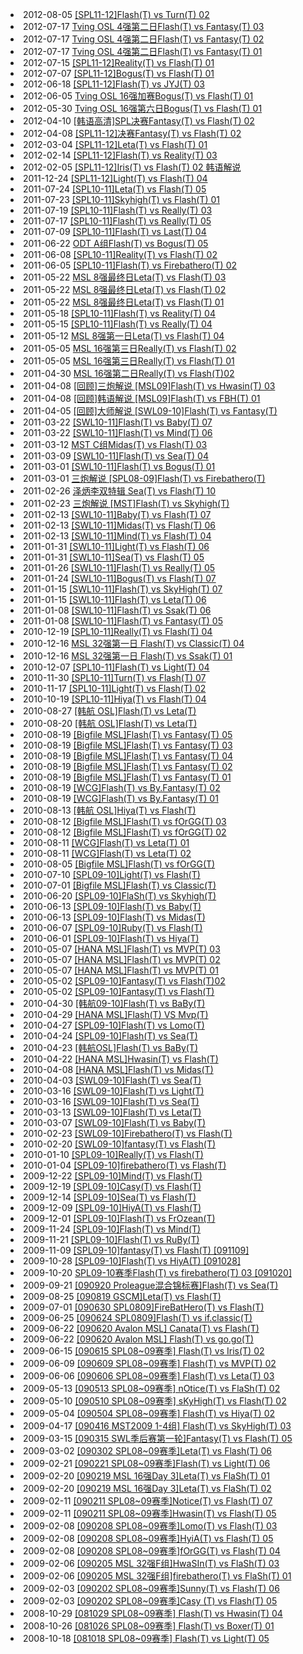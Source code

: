 <li> <span>2012-08-05</span> <a href="http://sc.plu.cn/vod/spl08-09/2012-08-05/1048582.html"  target="_blank">[SPL11-12]Flash(T) vs Turn(T) 02</a></li>
<li> <span>2012-07-17</span> <a href="http://sc.plu.cn/vod/OSL2009/2012-07-17/1048111.html"  target="_blank">Tving OSL 4强第二日Flash(T) vs Fantasy(T) 03</a></li>
<li> <span>2012-07-17</span> <a href="http://sc.plu.cn/vod/OSL2009/2012-07-17/1048110.html"  target="_blank">Tving OSL 4强第二日Flash(T) vs Fantasy(T) 02</a></li>
<li> <span>2012-07-17</span> <a href="http://sc.plu.cn/vod/OSL2009/2012-07-17/1048109.html"  target="_blank">Tving OSL 4强第二日Flash(T) vs Fantasy(T) 01</a></li>
<li> <span>2012-07-15</span> <a href="http://sc.plu.cn/vod/spl08-09/2012-07-15/1048040.html"  target="_blank">[SPL11-12]Reality(T) vs Flash(T) 01</a></li>
<li> <span>2012-07-07</span> <a href="http://sc.plu.cn/vod/spl08-09/2012-07-07/1047781.html"  target="_blank">[SPL11-12]Bogus(T) vs Flash(T) 01</a></li>
<li> <span>2012-06-18</span> <a href="http://sc.plu.cn/vod/spl08-09/2012-06-18/1047229.html"  target="_blank">[SPL11-12]Flash(T) vs JYJ(T) 03</a></li>
<li> <span>2012-06-05</span> <a href="http://sc.plu.cn/vod/OSL2009/2012-06-05/1046890.html"  target="_blank">Tving OSL 16强加赛Bogus(T) vs Flash(T) 01</a></li>
<li> <span>2012-05-30</span> <a href="http://sc.plu.cn/vod/OSL2009/2012-05-30/1046701.html"  target="_blank">Tving OSL 16强第六日Bogus(T) vs Flash(T) 01</a></li>
<li> <span>2012-04-10</span> <a href="http://sc.plu.cn/vod/spl08-09/2012-04-12/1045872.html"  target="_blank">[韩语高清]SPL决赛Fantasy(T) vs Flash(T) 02</a></li>
<li> <span>2012-04-08</span> <a href="http://sc.plu.cn/vod/spl08-09/2012-04-08/1045805.html"  target="_blank">[SPL11-12]决赛Fantasy(T) vs Flash(T) 02</a></li>
<li> <span>2012-03-04</span> <a href="http://sc.plu.cn/vod/spl08-09/2012-03-04/1045223.html"  target="_blank">[SPL11-12]Leta(T) vs Flash(T) 01</a></li>
<li> <span>2012-02-14</span> <a href="http://sc.plu.cn/vod/spl08-09/2012-02-14/1044855.html"  target="_blank">[SPL11-12]Flash(T) vs Reality(T) 03</a></li>
<li> <span>2012-02-05</span> <a href="http://sc.plu.cn/vod/spl08-09/2012-02-05/1044617.html"  target="_blank">[SPL11-12]Iris(T) vs Flash(T) 02 韩语解说</a></li>
<li> <span>2011-12-24</span> <a href="http://sc.plu.cn/vod/spl08-09/2011-12-24/1044022.html"  target="_blank">[SPL11-12]Light(T) vs Flash(T) 04</a></li>
<li> <span>2011-07-24</span> <a href="http://sc.plu.cn/vod/spl08-09/2011-07-24/1039945.html"  target="_blank">[SPL10-11]Leta(T) vs Flash(T) 05</a></li>
<li> <span>2011-07-23</span> <a href="http://sc.plu.cn/vod/spl08-09/2011-07-23/1039897.html"  target="_blank">[SPL10-11]Skyhigh(T) vs Flash(T) 01</a></li>
<li> <span>2011-07-19</span> <a href="http://sc.plu.cn/vod/spl08-09/2011-07-19/1039781.html"  target="_blank">[SPL10-11]Flash(T) vs Really(T) 03</a></li>
<li> <span>2011-07-17</span> <a href="http://sc.plu.cn/vod/spl08-09/2011-07-17/1039716.html"  target="_blank">[SPL10-11]Flash(T) vs Really(T) 05</a></li>
<li> <span>2011-07-09</span> <a href="http://sc.plu.cn/vod/spl08-09/2011-07-09/1039491.html"  target="_blank">[SPL10-11]Flash(T) vs Last(T) 04</a></li>
<li> <span>2011-06-22</span> <a href="http://sc.plu.cn/vod/OSL2009/2011-06-22/1038633.html"  target="_blank">ODT A组Flash(T) vs Bogus(T) 05</a></li>
<li> <span>2011-06-08</span> <a href="http://sc.plu.cn/vod/spl08-09/2011-06-08/1038158.html"  target="_blank">[SPL10-11]Reality(T) vs Flash(T) 02</a></li>
<li> <span>2011-06-05</span> <a href="http://sc.plu.cn/vod/spl08-09/2011-06-05/1038065.html"  target="_blank">[SPL10-11]Flash(T) vs Firebathero(T) 02</a></li>
<li> <span>2011-05-22</span> <a href="http://sc.plu.cn/vod/msl09/2011-05-22/1037754.html"  target="_blank">MSL 8强最终日Leta(T) vs Flash(T) 03</a></li>
<li> <span>2011-05-22</span> <a href="http://sc.plu.cn/vod/msl09/2011-05-22/1037753.html"  target="_blank">MSL 8强最终日Leta(T) vs Flash(T) 02</a></li>
<li> <span>2011-05-22</span> <a href="http://sc.plu.cn/vod/msl09/2011-05-22/1037752.html"  target="_blank">MSL 8强最终日Leta(T) vs Flash(T) 01</a></li>
<li> <span>2011-05-18</span> <a href="http://sc.plu.cn/vod/spl08-09/2011-05-18/1037660.html"  target="_blank">[SPL10-11]Flash(T) vs Reality(T) 04</a></li>
<li> <span>2011-05-15</span> <a href="http://sc.plu.cn/vod/spl08-09/2011-05-15/1037584.html"  target="_blank">[SPL10-11]Flash(T) vs Really(T) 04</a></li>
<li> <span>2011-05-12</span> <a href="http://sc.plu.cn/vod/msl09/2011-05-12/1037448.html"  target="_blank">MSL 8强第一日Leta(T) vs Flash(T) 04</a></li>
<li> <span>2011-05-05</span> <a href="http://sc.plu.cn/vod/msl09/2011-05-05/1037226.html"  target="_blank">MSL 16强第三日Really(T) vs Flash(T) 02</a></li>
<li> <span>2011-05-05</span> <a href="http://sc.plu.cn/vod/msl09/2011-05-05/1037225.html"  target="_blank">MSL 16强第三日Really(T) vs Flash(T) 01</a></li>
<li> <span>2011-04-30</span> <a href="http://sc.plu.cn/vod/msl09/2011-04-30/1037035.html"  target="_blank">MSL 16强第二日Really(T) vs Flash(T)02</a></li>
<li> <span>2011-04-08</span> <a href="http://sc.plu.cn/vod/f/2011-04-08/1035407.html"  target="_blank">[回顾]三炮解说 [MSL09]Flash(T) vs Hwasin(T) 03</a></li>
<li> <span>2011-04-08</span> <a href="http://sc.plu.cn/vod/f/2011-04-08/1035405.html"  target="_blank">[回顾]韩语解说 [MSL09]Flash(T) vs FBH(T) 01</a></li>
<li> <span>2011-04-05</span> <a href="http://sc.plu.cn/vod/f/2011-04-05/1035354.html"  target="_blank">[回顾]大师解说 [SWL09-10]Flash(T) vs Fantasy(T)</a></li>
<li> <span>2011-03-22</span> <a href="http://sc.plu.cn/vod/spl08-09/2011-03-22/1034869.html"  target="_blank">[SWL10-11]Flash(T) vs Baby(T) 07</a></li>
<li> <span>2011-03-22</span> <a href="http://sc.plu.cn/vod/spl08-09/2011-03-22/1034868.html"  target="_blank">[SWL10-11]Flash(T) vs Mind(T) 06</a></li>
<li> <span>2011-03-12</span> <a href="http://sc.plu.cn/vod/msl09/2011-03-12/1034678.html"  target="_blank">MST C组Midas(T) vs Flash(T) 03</a></li>
<li> <span>2011-03-09</span> <a href="http://sc.plu.cn/vod/spl08-09/2011-03-09/1034635.html"  target="_blank">[SWL10-11]Flash(T) vs Sea(T) 04</a></li>
<li> <span>2011-03-01</span> <a href="http://sc.plu.cn/vod/spl08-09/2011-03-01/1034493.html"  target="_blank">[SWL10-11]Flash(T) vs Bogus(T) 01</a></li>
<li> <span>2011-03-01</span> <a href="http://sc.plu.cn/vod/f/2011-03-01/1034482.html"  target="_blank">三炮解说 [SPL08-09]Flash(T) vs Firebathero(T)</a></li>
<li> <span>2011-02-26</span> <a href="http://sc.plu.cn/vod/hotvod/2011-02-26/1034441.html"  target="_blank">泽炳李双特辑 Sea(T) vs Flash(T) 10</a></li>
<li> <span>2011-02-23</span> <a href="http://sc.plu.cn/vod/f/2011-02-23/1034373.html"  target="_blank">三炮解说 [MST]Flash(T) vs Skyhigh(T)</a></li>
<li> <span>2011-02-13</span> <a href="http://sc.plu.cn/vod/spl08-09/2011-02-13/1034270.html"  target="_blank">[SWL10-11]Baby(T) vs Flash(T) 07</a></li>
<li> <span>2011-02-13</span> <a href="http://sc.plu.cn/vod/spl08-09/2011-02-13/1034269.html"  target="_blank">[SWL10-11]Midas(T) vs Flash(T) 06</a></li>
<li> <span>2011-02-13</span> <a href="http://sc.plu.cn/vod/spl08-09/2011-02-13/1034268.html"  target="_blank">[SWL10-11]Mind(T) vs Flash(T) 04</a></li>
<li> <span>2011-01-31</span> <a href="http://sc.plu.cn/vod/spl08-09/2011-01-31/1034229.html"  target="_blank">[SWL10-11]Light(T) vs Flash(T) 06</a></li>
<li> <span>2011-01-31</span> <a href="http://sc.plu.cn/vod/spl08-09/2011-01-31/1034228.html"  target="_blank">[SWL10-11]Sea(T) vs Flash(T) 05</a></li>
<li> <span>2011-01-26</span> <a href="http://sc.plu.cn/vod/spl08-09/2011-01-26/1034194.html"  target="_blank">[SWL10-11]Flash(T) vs Really(T) 05</a></li>
<li> <span>2011-01-24</span> <a href="http://sc.plu.cn/vod/spl08-09/2011-01-24/1034161.html"  target="_blank">[SWL10-11]Bogus(T) vs Flash(T) 07</a></li>
<li> <span>2011-01-15</span> <a href="http://sc.plu.cn/vod/spl08-09/2011-01-15/1034060.html"  target="_blank">[SWL10-11]Flash(T) vs SkyHigh(T) 07</a></li>
<li> <span>2011-01-15</span> <a href="http://sc.plu.cn/vod/spl08-09/2011-01-15/1034059.html"  target="_blank">[SWL10-11]Flash(T) vs Leta(T) 06</a></li>
<li> <span>2011-01-08</span> <a href="http://sc.plu.cn/vod/spl08-09/2011-01-08/1033980.html"  target="_blank">[SWL10-11]Flash(T) vs Ssak(T) 06</a></li>
<li> <span>2011-01-08</span> <a href="http://sc.plu.cn/vod/spl08-09/2011-01-08/1033979.html"  target="_blank">[SWL10-11]Flash(T) vs Fantasy(T) 05</a></li>
<li> <span>2010-12-19</span> <a href="http://sc.plu.cn/vod/spl08-09/2010-12-19/1033788.html"  target="_blank">[SPL10-11]Really(T) vs Flash(T) 04</a></li>
<li> <span>2010-12-16</span> <a href="http://sc.plu.cn/vod/msl09/2010-12-16/1033753.html"  target="_blank">MSL 32强第一日 Flash(T) vs Classic(T) 04</a></li>
<li> <span>2010-12-16</span> <a href="http://sc.plu.cn/vod/msl09/2010-12-16/1033750.html"  target="_blank">MSL 32强第一日 Flash(T) vs Ssak(T) 01</a></li>
<li> <span>2010-12-07</span> <a href="http://sc.plu.cn/vod/spl08-09/2010-12-07/1033656.html"  target="_blank">[SPL10-11]Flash(T) vs Light(T) 04</a></li>
<li> <span>2010-11-30</span> <a href="http://sc.plu.cn/vod/spl08-09/2010-11-30/1033569.html"  target="_blank">[SPL10-11]Turn(T) vs Flash(T) 07</a></li>
<li> <span>2010-11-17</span> <a href="http://sc.plu.cn/vod/spl08-09/2010-11-17/1033383.html"  target="_blank">[SPL10-11]Light(T) vs Flash(T) 02</a></li>
<li> <span>2010-10-19</span> <a href="http://sc.plu.cn/vod/spl08-09/2010-10-19/1033045.html"  target="_blank">[SPL10-11]Hiya(T) vs Flash(T) 04</a></li>
<li> <span>2010-08-27</span> <a href="http://sc.plu.cn/vod/OSL2009/2010-08-27/1032798.html"  target="_blank">[韩航 OSL]Flash(T) vs Leta(T)</a></li>
<li> <span>2010-08-20</span> <a href="http://sc.plu.cn/vod/OSL2009/2010-08-20/1032751.html"  target="_blank">[韩航 OSL]Flash(T) vs Leta(T)</a></li>
<li> <span>2010-08-19</span> <a href="http://sc.plu.cn/vod/msl09/2010-08-19/1032745.html"  target="_blank">[Bigfile MSL]Flash(T) vs Fantasy(T) 05</a></li>
<li> <span>2010-08-19</span> <a href="http://sc.plu.cn/vod/msl09/2010-08-19/1032744.html"  target="_blank">[Bigfile MSL]Flash(T) vs Fantasy(T) 03</a></li>
<li> <span>2010-08-19</span> <a href="http://sc.plu.cn/vod/msl09/2010-08-19/1032743.html"  target="_blank">[Bigfile MSL]Flash(T) vs Fantasy(T) 04</a></li>
<li> <span>2010-08-19</span> <a href="http://sc.plu.cn/vod/msl09/2010-08-19/1032742.html"  target="_blank">[Bigfile MSL]Flash(T) vs Fantasy(T) 02</a></li>
<li> <span>2010-08-19</span> <a href="http://sc.plu.cn/vod/msl09/2010-08-19/1032741.html"  target="_blank">[Bigfile MSL]Flash(T) vs Fantasy(T) 01</a></li>
<li> <span>2010-08-19</span> <a href="http://sc.plu.cn/vod/wcg2008/2010-08-19/1032740.html"  target="_blank">[WCG]Flash(T) vs By.Fantasy(T) 02</a></li>
<li> <span>2010-08-19</span> <a href="http://sc.plu.cn/vod/wcg2008/2010-08-19/1032737.html"  target="_blank">[WCG]Flash(T) vs By.Fantasy(T) 01</a></li>
<li> <span>2010-08-13</span> <a href="http://sc.plu.cn/vod/OSL2009/2010-08-13/1032691.html"  target="_blank">[韩航 OSL]Hiya(T) vs Flash(T)</a></li>
<li> <span>2010-08-12</span> <a href="http://sc.plu.cn/vod/msl09/2010-08-12/1032684.html"  target="_blank">[Bigfile MSL]Flash(T) vs fOrGG(T) 03</a></li>
<li> <span>2010-08-12</span> <a href="http://sc.plu.cn/vod/msl09/2010-08-12/1032683.html"  target="_blank">[Bigfile MSL]Flash(T) vs fOrGG(T) 02</a></li>
<li> <span>2010-08-11</span> <a href="http://sc.plu.cn/vod/wcg2008/2010-08-11/1032673.html"  target="_blank">[WCG]Flash(T) vs Leta(T) 01</a></li>
<li> <span>2010-08-11</span> <a href="http://sc.plu.cn/vod/wcg2008/2010-08-11/1032672.html"  target="_blank">[WCG]Flash(T) vs Leta(T) 02</a></li>
<li> <span>2010-08-05</span> <a href="http://sc.plu.cn/vod/msl09/2010-08-05/1032622.html"  target="_blank">[Bigfile MSL]Flash(T) vs fOrGG(T)</a></li>
<li> <span>2010-07-10</span> <a href="http://sc.plu.cn/vod/spl08-09/2010-07-10/1032331.html"  target="_blank">[SPL09-10]Light(T) vs Flash(T)</a></li>
<li> <span>2010-07-01</span> <a href="http://sc.plu.cn/vod/msl09/2010-07-01/1032184.html"  target="_blank">[Bigfile MSL]Flash(T) vs Classic(T)</a></li>
<li> <span>2010-06-20</span> <a href="http://sc.plu.cn/vod/spl08-09/2010-06-20/1032060.html"  target="_blank">[SPL09-10]FlaSh(T) vs Skyhigh(T)</a></li>
<li> <span>2010-06-13</span> <a href="http://sc.plu.cn/vod/spl08-09/2010-06-13/1031990.html"  target="_blank">[SPL09-10]Flash(T) vs Baby(T)</a></li>
<li> <span>2010-06-13</span> <a href="http://sc.plu.cn/vod/spl08-09/2010-06-13/1031985.html"  target="_blank">[SPL09-10]Flash(T) vs Midas(T)</a></li>
<li> <span>2010-06-07</span> <a href="http://sc.plu.cn/vod/spl08-09/2010-06-07/1031925.html"  target="_blank">[SPL09-10]Ruby(T) vs Flash(T)</a></li>
<li> <span>2010-06-01</span> <a href="http://sc.plu.cn/vod/spl08-09/2010-06-01/1031857.html"  target="_blank">[SPL09-10]Flash(T) vs Hiya(T)</a></li>
<li> <span>2010-05-07</span> <a href="http://sc.plu.cn/vod/msl09/2010-05-07/1031587.html"  target="_blank">[HANA MSL]Flash(T) vs MVP(T) 03</a></li>
<li> <span>2010-05-07</span> <a href="http://sc.plu.cn/vod/msl09/2010-05-07/1031586.html"  target="_blank">[HANA MSL]Flash(T) vs MVP(T) 02</a></li>
<li> <span>2010-05-07</span> <a href="http://sc.plu.cn/vod/msl09/2010-05-07/1031585.html"  target="_blank">[HANA MSL]Flash(T) vs MVP(T) 01</a></li>
<li> <span>2010-05-02</span> <a href="http://sc.plu.cn/vod/spl08-09/2010-05-02/1031533.html"  target="_blank">[SPL09-10]Fantasy(T) vs Flash(T)02</a></li>
<li> <span>2010-05-02</span> <a href="http://sc.plu.cn/vod/spl08-09/2010-05-02/1031531.html"  target="_blank">[SPL09-10]Fantasy(T) vs Flash(T)</a></li>
<li> <span>2010-04-30</span> <a href="http://sc.plu.cn/vod/OSL2009/2010-04-30/1031520.html"  target="_blank">[韩航09-10]Flash(T) vs BaBy(T)</a></li>
<li> <span>2010-04-29</span> <a href="http://sc.plu.cn/vod/msl09/2010-04-29/1031482.html"  target="_blank">[HANA MSL]Flash(T) VS Mvp(T)</a></li>
<li> <span>2010-04-27</span> <a href="http://sc.plu.cn/vod/spl08-09/2010-04-27/1031457.html"  target="_blank">[SPL09-10]Flash(T) vs Lomo(T)</a></li>
<li> <span>2010-04-24</span> <a href="http://sc.plu.cn/vod/spl08-09/2010-04-24/1031425.html"  target="_blank">[SPL09-10]Flash(T) vs Sea(T)</a></li>
<li> <span>2010-04-23</span> <a href="http://sc.plu.cn/vod/OSL2009/2010-04-23/1031416.html"  target="_blank">[韩航OSL]Flash(T) vs BaBy(T)</a></li>
<li> <span>2010-04-22</span> <a href="http://sc.plu.cn/vod/msl09/2010-04-22/1031398.html"  target="_blank">[HANA MSL]Hwasin(T) vs Flash(T)</a></li>
<li> <span>2010-04-08</span> <a href="http://sc.plu.cn/vod/msl09/2010-04-08/1031272.html"  target="_blank">[HANA MSL]Flash(T) vs Midas(T)</a></li>
<li> <span>2010-04-03</span> <a href="http://sc.plu.cn/vod/spl08-09/2010-04-03/1031224.html"  target="_blank">[SWL09-10]Flash(T) vs Sea(T)</a></li>
<li> <span>2010-03-16</span> <a href="http://sc.plu.cn/vod/spl08-09/2010-03-16/1030987.html"  target="_blank">[SWL09-10]Flash(T) vs Light(T)</a></li>
<li> <span>2010-03-16</span> <a href="http://sc.plu.cn/vod/spl08-09/2010-03-16/1030985.html"  target="_blank">[SWL09-10]Flash(T) vs Sea(T)</a></li>
<li> <span>2010-03-13</span> <a href="http://sc.plu.cn/vod/spl08-09/2010-03-13/1030895.html"  target="_blank">[SWL09-10]Flash(T) vs Leta(T)</a></li>
<li> <span>2010-03-07</span> <a href="http://sc.plu.cn/vod/spl08-09/2010-03-07/1030739.html"  target="_blank">[SWL09-10]Flash(T) vs Baby(T)</a></li>
<li> <span>2010-02-23</span> <a href="http://sc.plu.cn/vod/spl08-09/2010-02-23/1030489.html"  target="_blank">[SWL09-10]Firebathero(T) vs Flash(T)</a></li>
<li> <span>2010-02-20</span> <a href="http://sc.plu.cn/vod/spl08-09/2010-02-20/1030436.html"  target="_blank">[SWL09-10]fantasy(T) vs Flash(T)</a></li>
<li> <span>2010-01-10</span> <a href="http://sc.plu.cn/vod/spl08-09/2010-01-10/1030002.html"  target="_blank">[SPL09-10]Really(T) vs Flash(T)</a></li>
<li> <span>2010-01-04</span> <a href="http://sc.plu.cn/vod/spl08-09/2010-01-04/1029924.html"  target="_blank">[SPL09-10]firebathero(T) vs Flash(T)</a></li>
<li> <span>2009-12-22</span> <a href="http://sc.plu.cn/vod/spl08-09/2009-12-22/1029672.html"  target="_blank">[SPL09-10]Mind(T) vs Flash(T)</a></li>
<li> <span>2009-12-19</span> <a href="http://sc.plu.cn/vod/spl08-09/2009-12-19/1029619.html"  target="_blank">[SPL09-10]Casy(T) vs Flash(T)</a></li>
<li> <span>2009-12-14</span> <a href="http://sc.plu.cn/vod/spl08-09/2009-12-14/1029525.html"  target="_blank">[SPL09-10]Sea(T) vs Flash(T)</a></li>
<li> <span>2009-12-09</span> <a href="http://sc.plu.cn/vod/spl08-09/2009-12-09/1029418.html"  target="_blank">[SPL09-10]HiyA(T) vs Flash(T)</a></li>
<li> <span>2009-12-01</span> <a href="http://sc.plu.cn/vod/spl08-09/2009-12-01/1029287.html"  target="_blank">[SPL09-10]Flash(T) vs FrOzean(T)</a></li>
<li> <span>2009-11-24</span> <a href="http://sc.plu.cn/vod/spl08-09/2009-11-24/1029201.html"  target="_blank">[SPL09-10]Flash(T) vs Mind(T)</a></li>
<li> <span>2009-11-21</span> <a href="http://sc.plu.cn/vod/spl08-09/2009-11-21/1029159.html"  target="_blank">[SPL09-10]Flash(T) vs RuBy(T)</a></li>
<li> <span>2009-11-09</span> <a href="http://sc.plu.cn/vod/spl08-09/2009-11-09/1028972.html"  target="_blank">[SPL09-10]fantasy(T) vs Flash(T) [091109]</a></li>
<li> <span>2009-10-28</span> <a href="http://sc.plu.cn/vod/spl08-09/2009-10-28/1028782.html"  target="_blank">[SPL09-10]Flash(T) vs HiyA(T) [091028]</a></li>
<li> <span>2009-10-20</span> <a href="http://sc.plu.cn/vod/spl08-09/2009-10-20/1028676.html"  target="_blank">SPL09-10赛季Flash(T) vs firebathero(T) 03 [091020]</a></li>
<li> <span>2009-09-21</span> <a href="http://sc.plu.cn/vod/spl08-09/2009-09-21/1028265.html"  target="_blank">[090920 Proleague混合锦标赛]Flash(T) vs Sea(T)</a></li>
<li> <span>2009-08-25</span> <a href="http://sc.plu.cn/vod/hanguo/2009-08-25/1027771.html"  target="_blank">[090819 GSCM]Leta(T) vs Flash(T)</a></li>
<li> <span>2009-07-01</span> <a href="http://sc.plu.cn/vod/spl08-09/2009-07-01/1027337.html"  target="_blank">[090630 SPL0809]FireBatHero(T) vs Flash(T)</a></li>
<li> <span>2009-06-25</span> <a href="http://sc.plu.cn/vod/spl08-09/2009-06-25/1027279.html"  target="_blank">[090624 SPL0809]Flash(T) vs if.classic(T)</a></li>
<li> <span>2009-06-22</span> <a href="http://sc.plu.cn/vod/msl09/2009-06-22/1027230.html"  target="_blank">[090620 Avalon MSL] Canata(T) vs Flash(T)</a></li>
<li> <span>2009-06-22</span> <a href="http://sc.plu.cn/vod/msl09/2009-06-22/1027229.html"  target="_blank">[090620 Avalon MSL] Flash(T) vs go.go(T)</a></li>
<li> <span>2009-06-15</span> <a href="http://sc.plu.cn/vod/spl08-09/2009-06-15/1027175.html"  target="_blank">[090615 SPL08~09赛季] Flash(T) vs Iris(T) 02</a></li>
<li> <span>2009-06-09</span> <a href="http://sc.plu.cn/vod/spl08-09/2009-06-09/1027109.html"  target="_blank">[090609 SPL08~09赛季] Flash(T) vs MVP(T) 02</a></li>
<li> <span>2009-06-06</span> <a href="http://sc.plu.cn/vod/spl08-09/2009-06-06/1027091.html"  target="_blank">[090606 SPL08~09赛季] Flash(T) vs Leta(T) 03</a></li>
<li> <span>2009-05-13</span> <a href="http://sc.plu.cn/vod/spl08-09/2009-05-13/1026931.html"  target="_blank">[090513 SPL08~09赛季] nOtice(T) vs FlaSh(T) 02</a></li>
<li> <span>2009-05-10</span> <a href="http://sc.plu.cn/vod/spl08-09/2009-05-10/1026911.html"  target="_blank">[090510 SPL08~09赛季] sKyHigh(T) vs Flash(T) 02</a></li>
<li> <span>2009-05-04</span> <a href="http://sc.plu.cn/vod/spl08-09/2009-05-04/1026841.html"  target="_blank">[090504 SPL08~09赛季] Flash(T) vs Hiya(T) 02</a></li>
<li> <span>2009-04-17</span> <a href="http://sc.plu.cn/vod/msl09/2009-04-17/1026724.html"  target="_blank">[090416 MST2009 1-4组] Flash(T) vs SkyHigh(T) 03</a></li>
<li> <span>2009-03-15</span> <a href="http://sc.plu.cn/vod/spl08-09/2009-03-19/6431.html"  target="_blank">[090315 SWL季后赛第一轮]Fantasy(T) vs Flash(T) 05</a></li>
<li> <span>2009-03-02</span> <a href="http://sc.plu.cn/vod/spl08-09/2009-03-19/6367.html"  target="_blank">[090302 SPL08~09赛季]Leta(T) vs Flash(T) 06</a></li>
<li> <span>2009-02-21</span> <a href="http://sc.plu.cn/vod/spl08-09/2009-03-19/6303.html"  target="_blank">[090221 SPL08~09赛季]Flash(T) vs Light(T) 06</a></li>
<li> <span>2009-02-20</span> <a href="http://sc.plu.cn/vod/spl08-09/2009-03-19/6292.html"  target="_blank">[090219 MSL 16强Day 3]Leta(T) vs FlaSh(T) 01</a></li>
<li> <span>2009-02-20</span> <a href="http://sc.plu.cn/vod/spl08-09/2009-03-19/6293.html"  target="_blank">[090219 MSL 16强Day 3]Leta(T) vs FlaSh(T) 02</a></li>
<li> <span>2009-02-11</span> <a href="http://sc.plu.cn/vod/spl08-09/2009-03-19/6251.html"  target="_blank">[090211 SPL08~09赛季]Notice(T) vs Flash(T) 07</a></li>
<li> <span>2009-02-11</span> <a href="http://sc.plu.cn/vod/spl08-09/2009-03-19/6249.html"  target="_blank">[090211 SPL08~09赛季]Hwasin(T) vs Flash(T) 05</a></li>
<li> <span>2009-02-08</span> <a href="http://sc.plu.cn/vod/spl08-09/2009-03-19/6226.html"  target="_blank">[090208 SPL08~09赛季]Lomo(T) vs Flash(T) 03</a></li>
<li> <span>2009-02-08</span> <a href="http://sc.plu.cn/vod/spl08-09/2009-03-19/6228.html"  target="_blank">[090208 SPL08~09赛季]HyiA(T) vs Flash(T) 05</a></li>
<li> <span>2009-02-08</span> <a href="http://sc.plu.cn/vod/spl08-09/2009-03-19/6227.html"  target="_blank">[090208 SPL08~09赛季]fOrGG(T) vs  Flash(T) 04</a></li>
<li> <span>2009-02-06</span> <a href="http://sc.plu.cn/vod/hanguo/2009-03-19/6216.html"  target="_blank">[090205 MSL 32强F组]HwaSIn(T) vs FlaSh(T) 03</a></li>
<li> <span>2009-02-06</span> <a href="http://sc.plu.cn/vod/spl08-09/2009-03-19/6214.html"  target="_blank">[090205 MSL 32强F组]firebathero(T) vs FlaSh(T) 01</a></li>
<li> <span>2009-02-03</span> <a href="http://sc.plu.cn/vod/spl08-09/2009-03-19/6200.html"  target="_blank">[090202 SPL08~09赛季]Sunny(T) vs Flash(T) 06</a></li>
<li> <span>2009-02-03</span> <a href="http://sc.plu.cn/vod/spl08-09/2009-03-19/6199.html"  target="_blank">[090202 SPL08~09赛季]Casy (T) vs Flash(T) 05</a></li>
<li> <span>2008-10-29</span> <a href="http://sc.plu.cn/vod/spl08-09/2009-03-19/5638.html"  target="_blank">[081029 SPL08~09赛季] Flash(T) vs Hwasin(T) 04</a></li>
<li> <span>2008-10-26</span> <a href="http://sc.plu.cn/vod/spl08-09/2009-03-19/5596.html"  target="_blank">[081026 SPL08~09赛季] Flash(T) vs Boxer(T) 01</a></li>
<li> <span>2008-10-18</span> <a href="http://sc.plu.cn/vod/spl08-09/2009-03-19/5500.html"  target="_blank">[081018 SPL08~09赛季] Flash(T)  vs Light(T) 05</a></li>
